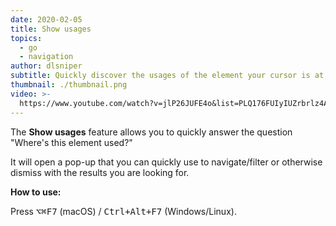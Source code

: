 ```yaml
---
date: 2020-02-05
title: Show usages
topics:
  - go
  - navigation
author: dlsniper
subtitle: Quickly discover the usages of the element your cursor is at
thumbnail: ./thumbnail.png
video: >-
  https://www.youtube.com/watch?v=jlP26JUFE4o&list=PLQ176FUIyIUZrbrlz4AY1V8VzBJKZyVlW&index=152
---
```


The **Show usages** feature allows you to quickly answer the question "Where's this element used?"

It will open a pop-up that you can quickly use to navigate/filter or otherwise dismiss with the results you are looking for.

**How to use:**

Press <kbd>⌥⌘F7</kbd> (macOS) / <kbd>Ctrl+Alt+F7</kbd> (Windows/Linux).
